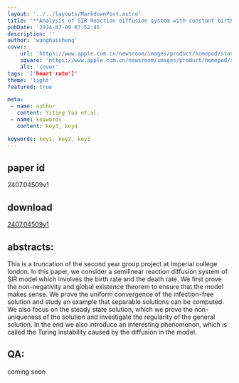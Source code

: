 ```yaml
---
layout: '../../layouts/MarkdownPost.astro'
title: '**Analysis of SIR Reaction diffusion system with constant birth and death rate**'
pubDate: '2024-07-09 07:52:45'
description: ''
author: 'wanghaisheng'
cover:
    url: 'https://www.apple.com.cn/newsroom/images/product/homepod/standard/Apple-HomePod-hero-230118_big.jpg.large_2x.jpg'
    square: 'https://www.apple.com.cn/newsroom/images/product/homepod/standard/Apple-HomePod-hero-230118_big.jpg.large_2x.jpg'
    alt: 'cover'
tags: '['heart rate']' 
theme: 'light'
featured: true

meta:
 - name: author
   content: Yiting Yao et.al.
 - name: keywords
   content: key3, key4

keywords: key1, key2, key3
---
```


## paper id
2407.04509v1
## download
[2407.04509v1](http://arxiv.org/abs/2407.04509v1)
## abstracts:
This is a truncation of the second year group project at Imperial college london. In this paper, we consider a semilinear reaction diffusion system of SIR model which involves the birth rate and the death rate. We first prove the non-negativity and global existence theorem to ensure that the model makes sense. We prove the uniform convergence of the infection-free solution and study an example that separable solutions can be computed. We also focus on the steady state solution, which we prove the non-uniqueness of the solution and investigate the regularity of the general solution. In the end we also introduce an interesting phenomenon, which is called the Turing instability caused by the diffusion in the model.
## QA:
coming soon
